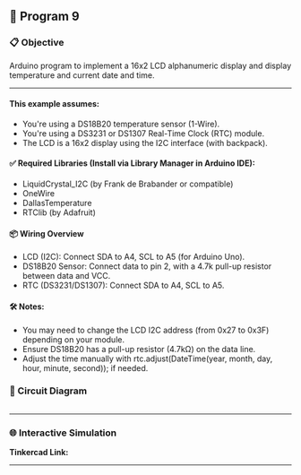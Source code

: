 ## 🚀 Program 9

### 📋 Objective
Arduino program to implement a 16x2 LCD alphanumeric display and display temperature and current date and time.

---

#### This example assumes:

- You're using a DS18B20 temperature sensor (1-Wire).
- You're using a DS3231 or DS1307 Real-Time Clock (RTC) module.
- The LCD is a 16x2 display using the I2C interface (with backpack).

#### ✅ Required Libraries (Install via Library Manager in Arduino IDE):

- LiquidCrystal_I2C (by Frank de Brabander or compatible)
- OneWire
- DallasTemperature
- RTClib (by Adafruit)

#### 📦 Wiring Overview

- LCD (I2C): Connect SDA to A4, SCL to A5 (for Arduino Uno).
- DS18B20 Sensor: Connect data to pin 2, with a 4.7k pull-up resistor between data and VCC.
- RTC (DS3231/DS1307): Connect SDA to A4, SCL to A5.

#### 🛠 Notes:

- You may need to change the LCD I2C address (from 0x27 to 0x3F) depending on your module.
- Ensure DS18B20 has a pull-up resistor (4.7kΩ) on the data line.
- Adjust the time manually with rtc.adjust(DateTime(year, month, day, hour, minute, second)); if needed.

### 🔧 Circuit Diagram

![]()

---

### 🌐 Interactive Simulation

**Tinkercad Link:** []()

---